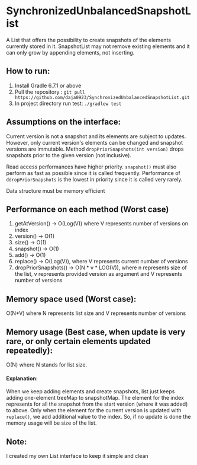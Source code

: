 # SynchronizedUnbalancedSnapshotList
A List that offers the possibility to create snapshots of the elements currently stored in it. SnapshotList may not remove  existing elements and it can only grow by appending elements, not inserting.

## How to run:
1. Install Gradle 6.7.1 or above
2. Pull the repository : ``` git pull https://github.com/daja0923/SynchronizedUnbalancedSnapshotList.git ```
3. In project directory run test: ``` ./gradlew test ```


## Assumptions on the interface:
Current version is not a snapshot and its elements are subject to updates.
However, only current version's elements can be changed and snapshot versions are immutable.
Method ```dropPriorSnapshots(int version)``` drops snapshots prior to the given version (not inclusive).

Read access performances have higher priority.
```snapshot()``` must also perform as fast as possible since it is called frequently.
Performance of ```ddropPriorSnapshots``` is the lowest in priority since it is called very rarely.

Data structure must be memory efficient


## Performance on each method (Worst case)
1. getAtVersion() -> O(Log(V)) where V represents number of versions on index
2. version() -> O(1)
3. size() -> O(1)
4. snapshot() -> O(1)
5. add() -> O(1)
6. replace() -> O(Log(V)), where V represents current number of versions
7. dropPriorSnapshots() -> O(N * v * LOG(V)), where n represents size of the list, v represents provided version as argument and
V represents number of versions

## Memory space used (Worst case): 
O(N*V) where N represents list size and V represents number of versions

## Memory usage (Best case, when update is very rare, or only certain elements updated repeatedly): 
O(N) where N stands for list size.
#### Explanation: 
When we keep adding elements and create snapshots, list just keeps adding one-element treeMap to
snapshotMap. The element for the index represents for all the snapshot from the start version (where it was added) to above.
Only when the element for the current version is updated with ```replace()```, 
we add additional value to the index. So, if no update is done the memory usage will be size of the list.

## Note:
I created my own List interface to keep it simple and clean